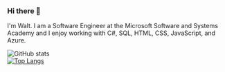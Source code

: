 ### Hi there 👋

I'm Walt. I am a Software Engineer at the Microsoft Software and Systems Academy and I enjoy working with C#, SQL, HTML, CSS, JavaScript, and Azure.

![GitHub stats](https://github-readme-stats.vercel.app/api?username=waltbeaman&count_private=true&theme=tokyonight)
<br />
[![Top Langs](https://github-readme-stats.vercel.app/api/top-langs/?username=waltbeaman&layout=compact&theme=tokyonight)](https://github.com/waltbeaman/github-readme-stats)
